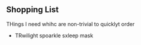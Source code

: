 ##  Shopping List

THings  I need whihc are non-trivial to quicklyt  order

- TRwilight spoarkle  sxleep mask
